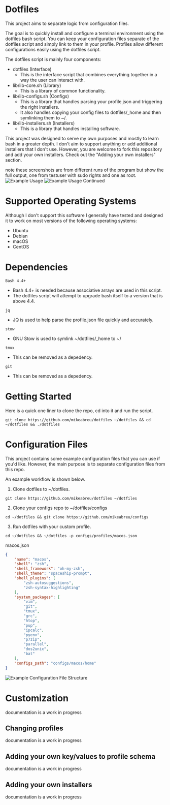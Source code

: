 # Dotfiles
This project aims to separate logic from configuration files.

The goal is to quickly install and configure a terminal environment using the dotfiles bash script. You can keep your configuration files separate of the dotfiles script and simply link to them in your profile. Profiles allow different configurations easily using the dotfiles script.

The dotfiles script is mainly four components:
- dotfiles (Interface)
    - This is the interface script that combines everything together in a way the user can interact with.
- lib/lib-core.sh (Library)
    - This is a library of common functionality.
- lib/lib-configs.sh (Configs)
    - This is a library that handles parsing your profile.json and triggering the right installers. 
    - It also handles copying your config files to dotfiles/_home and then symlinking them to ~/.
- lib/lib-installers.sh (Installers)
    - This is a library that handles installing software.

This project was designed to serve my own purposes and mostly to learn bash in a greater depth. I don't aim to support anything or add additional installers that I don't use. However, you are welcome to fork this repository and add your own installers. Check out the "Adding your own installers" section.

note these screenshots are from different runs of the program but show the full output, one from testuser with sudo rights and one as root.
![Example Usage](/screenshots/example_usage.png?raw=true "Example Usage")
![Example Usage Continued](/screenshots/example_usage_continue.png?raw=true "Example Usage Continued")

# Supported Operating Systems
Although I don't support this software I generally have tested and designed it to work on most versions of the following operating systems:
- Ubuntu
- Debian
- macOS
- CentOS

# Dependencies

`Bash 4.4+`
- Bash 4.4+ is needed because associative arrays are used in this script.
- The dotfiles script will attempt to upgrade bash itself to a version that is above 4.4.

`jq`
- JQ is used to help parse the profile.json file quickly and accurately.

`stow`
- GNU Stow is used to symlink ~/dotfiles/_home to ~/

`tmux`
- This can be removed as a depedency.

`git`
- This can be removed as a depedency.

# Getting Started
Here is a quick one liner to clone the repo, cd into it and run the script.

```shell
git clone https://github.com/mikeabreu/dotfiles ~/dotfiles && cd ~/dotfiles && ./dotfiles 
```

# Configuration Files
This project contains some example configuration files that you can use if you'd like. However, the main purpose is to separate configuration files from this repo. 

An example workflow is shown below.

1. Clone dotfiles to ~/dotfiles.
```shell
git clone https://github.com/mikeabreu/dotfiles ~/dotfiles
```
2. Clone your configs repo to ~/dotfiles/configs
```shell
cd ~/dotfiles && git clone https://github.com/mikeabreu/configs
```
3. Run dotfiles with your custom profile.
```shell
cd ~/dotfiles && ~/dotfiles -p configs/profiles/macos.json
```
macos.json
```json
{
    "name": "macos",
    "shell": "zsh",
    "shell_framework": "oh-my-zsh",
    "shell_theme": "spaceship-prompt",
    "shell_plugins": [
        "zsh-autosuggestions",
        "zsh-syntax-highlighting"
    ],
    "system_packages": [
        "vim",
        "git",
        "tmux",
        "grc",
        "htop",
        "pup",
        "ipcalc",
        "pyenv",
        "p7zip",
        "parallel",
        "dos2unix",
        "bat"
    ],
    "configs_path": "configs/macos/home"
}
```
![Example Configuration File Structure](/screenshots/example_configuration_structure.png?raw=true "Example Configuration File Structure")

# Customization
documentation is a work in progress

## Changing profiles
documentation is a work in progress

## Adding your own key/values to profile schema
documentation is a work in progress

## Adding your own installers
documentation is a work in progress
